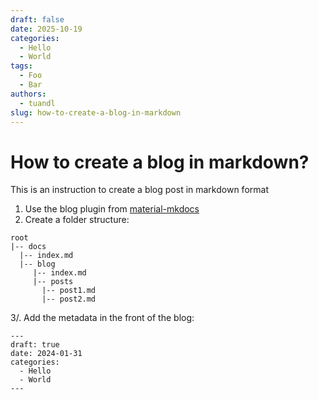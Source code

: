 ```yaml
---
draft: false 
date: 2025-10-19 
categories:
  - Hello
  - World
tags:
  - Foo
  - Bar
authors:
  - tuandl
slug: how-to-create-a-blog-in-markdown
---
```


# How to create a blog in markdown?
This is an instruction to create a blog post in markdown format

<!-- more -->

1. Use the blog plugin from [material-mkdocs](https://squidfunk.github.io/mkdocs-material/setup/setting-up-a-blog/)
2. Create a folder structure:
```
root
|-- docs
  |-- index.md
  |-- blog
     |-- index.md
     |-- posts
       |-- post1.md
       |-- post2.md
```
3/. Add the metadata in the front of the blog:
```
---
draft: true 
date: 2024-01-31 
categories:
  - Hello
  - World
---
```
